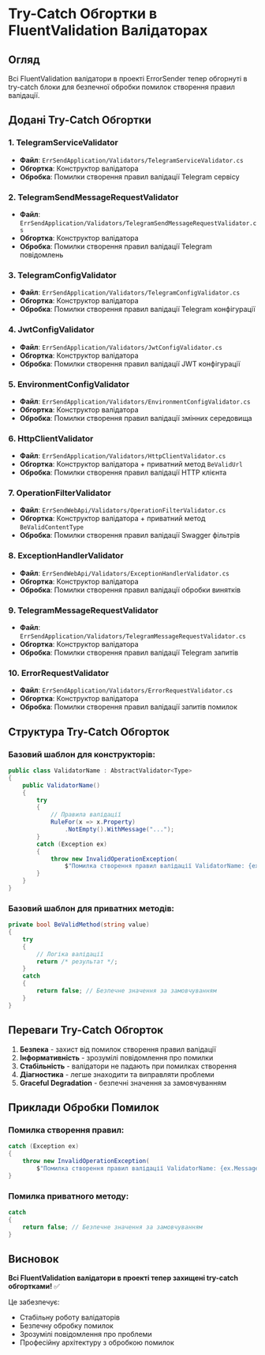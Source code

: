 # Try-Catch Обгортки в FluentValidation Валідаторах

## Огляд
Всі FluentValidation валідатори в проекті ErrorSender тепер обгорнуті в try-catch блоки для безпечної обробки помилок створення правил валідації.

## Додані Try-Catch Обгортки

### 1. **TelegramServiceValidator**
- **Файл**: `ErrSendApplication/Validators/TelegramServiceValidator.cs`
- **Обгортка**: Конструктор валідатора
- **Обробка**: Помилки створення правил валідації Telegram сервісу

### 2. **TelegramSendMessageRequestValidator**
- **Файл**: `ErrSendApplication/Validators/TelegramSendMessageRequestValidator.cs`
- **Обгортка**: Конструктор валідатора
- **Обробка**: Помилки створення правил валідації Telegram повідомлень

### 3. **TelegramConfigValidator**
- **Файл**: `ErrSendApplication/Validators/TelegramConfigValidator.cs`
- **Обгортка**: Конструктор валідатора
- **Обробка**: Помилки створення правил валідації Telegram конфігурації

### 4. **JwtConfigValidator**
- **Файл**: `ErrSendApplication/Validators/JwtConfigValidator.cs`
- **Обгортка**: Конструктор валідатора
- **Обробка**: Помилки створення правил валідації JWT конфігурації

### 5. **EnvironmentConfigValidator**
- **Файл**: `ErrSendApplication/Validators/EnvironmentConfigValidator.cs`
- **Обгортка**: Конструктор валідатора
- **Обробка**: Помилки створення правил валідації змінних середовища

### 6. **HttpClientValidator**
- **Файл**: `ErrSendApplication/Validators/HttpClientValidator.cs`
- **Обгортка**: Конструктор валідатора + приватний метод `BeValidUrl`
- **Обробка**: Помилки створення правил валідації HTTP клієнта

### 7. **OperationFilterValidator**
- **Файл**: `ErrSendWebApi/Validators/OperationFilterValidator.cs`
- **Обгортка**: Конструктор валідатора + приватний метод `BeValidContentType`
- **Обробка**: Помилки створення правил валідації Swagger фільтрів

### 8. **ExceptionHandlerValidator**
- **Файл**: `ErrSendWebApi/Validators/ExceptionHandlerValidator.cs`
- **Обгортка**: Конструктор валідатора
- **Обробка**: Помилки створення правил валідації обробки винятків

### 9. **TelegramMessageRequestValidator**
- **Файл**: `ErrSendApplication/Validators/TelegramMessageRequestValidator.cs`
- **Обгортка**: Конструктор валідатора
- **Обробка**: Помилки створення правил валідації Telegram запитів

### 10. **ErrorRequestValidator**
- **Файл**: `ErrSendApplication/Validators/ErrorRequestValidator.cs`
- **Обгортка**: Конструктор валідатора
- **Обробка**: Помилки створення правил валідації запитів помилок

## Структура Try-Catch Обгорток

### Базовий шаблон для конструкторів:
```csharp
public class ValidatorName : AbstractValidator<Type>
{
    public ValidatorName()
    {
        try
        {
            // Правила валідації
            RuleFor(x => x.Property)
                .NotEmpty().WithMessage("...");
        }
        catch (Exception ex)
        {
            throw new InvalidOperationException(
                $"Помилка створення правил валідації ValidatorName: {ex.Message}", ex);
        }
    }
}
```

### Базовий шаблон для приватних методів:
```csharp
private bool BeValidMethod(string value)
{
    try
    {
        // Логіка валідації
        return /* результат */;
    }
    catch
    {
        return false; // Безпечне значення за замовчуванням
    }
}
```

## Переваги Try-Catch Обгорток

1. **Безпека** - захист від помилок створення правил валідації
2. **Інформативність** - зрозумілі повідомлення про помилки
3. **Стабільність** - валідатори не падають при помилках створення
4. **Діагностика** - легше знаходити та виправляти проблеми
5. **Graceful Degradation** - безпечні значення за замовчуванням

## Приклади Обробки Помилок

### Помилка створення правил:
```csharp
catch (Exception ex)
{
    throw new InvalidOperationException(
        $"Помилка створення правил валідації ValidatorName: {ex.Message}", ex);
}
```

### Помилка приватного методу:
```csharp
catch
{
    return false; // Безпечне значення за замовчуванням
}
```

## Висновок

**Всі FluentValidation валідатори в проекті тепер захищені try-catch обгортками!** ✅

Це забезпечує:
- Стабільну роботу валідаторів
- Безпечну обробку помилок
- Зрозумілі повідомлення про проблеми
- Професійну архітектуру з обробкою помилок
